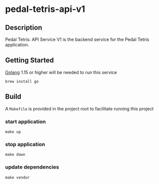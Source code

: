 # pedal-tetris-api-v1

## Description

Pedal Tetris: API Service V1 is the backend service for the Pedal Tetris application.

## Getting Started

[Golang](https://golang.org/) 1.15 or higher will be needed to run this service

```
brew install go
```

## Build

A `Makefile` is provided in the project root to facilitate running this project

### start application

```
make up
```

### stop application

```
make down
```

### update dependencies

```
make vendor
```
